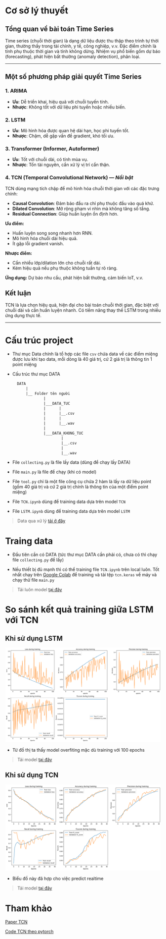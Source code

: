 # Cơ sở lý thuyết
## Tổng quan về bài toán Time Series

Time series (chuỗi thời gian) là dạng dữ liệu được thu thập theo trình tự thời gian, thường thấy trong tài chính, y tế, công nghiệp, v.v. Đặc điểm chính là tính phụ thuộc thời gian và tính không dừng. Nhiệm vụ phổ biến gồm dự báo (forecasting), phát hiện bất thường (anomaly detection), phân loại.

---

## Một số phương pháp giải quyết Time Series

### 1. ARIMA
- **Ưu**: Dễ triển khai, hiệu quả với chuỗi tuyến tính.
- **Nhược**: Không tốt với dữ liệu phi tuyến hoặc nhiều biến.

### 2. LSTM
- **Ưu**: Mô hình hóa được quan hệ dài hạn, học phi tuyến tốt.
- **Nhược**: Chậm, dễ gặp vấn đề gradient, khó tối ưu.

### 3. Transformer (Informer, Autoformer)
- **Ưu**: Tốt với chuỗi dài, có tính mùa vụ.
- **Nhược**: Tốn tài nguyên, cần xử lý vị trí cẩn thận.

### 4. TCN (Temporal Convolutional Network) — *Nổi bật*

TCN dùng mạng tích chập để mô hình hóa chuỗi thời gian với các đặc trưng chính:
- **Causal Convolution**: Đảm bảo đầu ra chỉ phụ thuộc đầu vào quá khứ.
- **Dilated Convolution**: Mở rộng phạm vi nhìn mà không tăng số tầng.
- **Residual Connection**: Giúp huấn luyện ổn định hơn.

**Ưu điểm:**
- Huấn luyện song song nhanh hơn RNN.
- Mô hình hóa chuỗi dài hiệu quả.
- Ít gặp lỗi gradient vanish.

**Nhược điểm:**
- Cần nhiều lớp/dilation lớn cho chuỗi rất dài.
- Kém hiệu quả nếu phụ thuộc không tuần tự rõ ràng.

**Ứng dụng:** Dự báo nhu cầu, phát hiện bất thường, cảm biến IoT, v.v.

## Kết luận

TCN là lựa chọn hiệu quả, hiện đại cho bài toán chuỗi thời gian, đặc biệt với chuỗi dài và cần huấn luyện nhanh. Có tiềm năng thay thế LSTM trong nhiều ứng dụng thực tế.

---
# Cấu trúc project
- Thư mục Data chính là tổ hợp các file `csv` chứa data về các điểm miệng được lưu khi tạo data, mỗi dòng là 40 giá trị, cứ 2 giá trị là thông tin 1 point miệng

- Cấu trúc thư mục DATA
  ```
    DATA
        |
        |__ Folder tên người
                |
                |___DATA_TUC
                |      |
                |      |__.csv
                |      |
                |      |__.wav
                |
                |___DATA_KHONG_TUC
                        |
                        |__.csv
                        |
                        |__.wav
  ```

- File `collecting.py` là file lấy data (dùng để chạy lấy DATA)

- File `main.py` là file để chạy (khi có model)

- File `tool.py` chỉ là một file công cụ chứa 2 hàm là lấy ra dữ liệu point (gồm 40 giá trị và cứ 2 giá trị chính là thông tin của một điểm point miệng)

- File `TCN.ipynb` dùng để training data dựa trên model `TCN` 

- File `LSTM.ipynb` dùng để training data dựa trên model `LSTM`

> Data qua xử lý [tải ở đây](https://drive.google.com/drive/folders/1lZtWnx8I1sMJzvITtP0goEwO-RInpCoG?usp=drive_link) 

# Traing data
- Đầu tiên cần có DATA (tức thư mục DATA cần phải có, chưa có thì chạy file `collecting.py` để lấy)

- Nếu thiết bị đủ mạnh thì có thể training file `TCN.ipynb` trên local luôn. Tốt nhất chạy trên [Google Colab](https://colab.research.google.com/drive/10MGuuBpTkuUrABmeYWCbGe5di9wKN2jj?usp=sharing) để training và tải tệp `tcn.keras` về máy và chạy thử file `main.py`

> Tải luôn model [tại đây](https://drive.google.com/file/d/1rsibV_h-EPq5GQKT4KA4CZ7-OFtghoNq/view?usp=sharing)

# So sánh kết quả training giữa LSTM với TCN
## Khi sử dụng LSTM
![](https://raw.githubusercontent.com/vietanhlee/lip-reading/refs/heads/main/LSTM.png)

- Từ đồ thị ta thấy model overfiting mặc dù training với 100 epochs

> Tải model [tại đây](https://drive.google.com/file/d/1hWFf94gVuSo-RHy0kvbP6hKhTGqYi0ok/view?usp=sharing)

## Khi sử dụng TCN
![](https://raw.githubusercontent.com/vietanhlee/lip-reading/refs/heads/main/TCN.png)

- Biểu đồ này đã hợp cho việc predict realtime

> Tải model [tại đây](https://drive.google.com/file/d/1rsibV_h-EPq5GQKT4KA4CZ7-OFtghoNq/view?usp=sharing)

# Tham khảo

[Paper TCN](https://arxiv.org/pdf/1803.01271)

[Code TCN theo pytorch](https://github.com/locuslab/TCN)